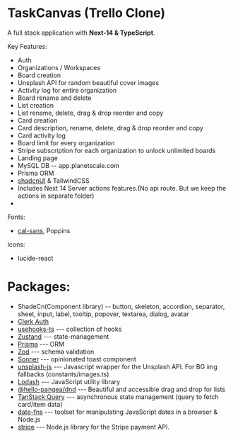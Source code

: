 # TaskCanvas (Trello Clone)

A full stack application with **Next-14 & TypeScript**.

Key Features:
- Auth
- Organizations / Workspaces
- Board creation
- Unsplash API for random beautiful cover images
- Activity log for entire organization
- Board rename and delete
- List creation
- List rename, delete, drag & drop reorder and copy
- Card creation
- Card description, rename, delete, drag & drop reorder and copy
- Card activity log
- Board limit for every organization
- Stripe subscription for each organization to unlock unlimited boards
- Landing page
- MySQL DB -- app.planetscale.com
- Prisma ORM
- [shadcnUI](https://ui.shadcn.com/docs/installation/next) & TailwindCSS
- Includes Next 14 Server actions features.(No api route. But we keep the actions in separate folder)
-

Fonts:
- [cal-sans](https://github.com/calcom/font), Poppins

Icons:
- lucide-react

# Packages:
- ShadeCn(Component library) -- button, skeleton, accordion, separator, sheet, input, label, tooltip, popover, textarea, dialog, avatar
- [Clerk Auth](https://clerk.com/solutions/nextjs-authentication)
- [usehooks-ts](https://usehooks-ts.com/) --- collection of hooks
- [Zustand](https://github.com/pmndrs/zustand) --- state-management
- [Prisma](https://www.prisma.io/docs/getting-started) --- ORM
- [Zod](https://zod.dev/) --- schema validation
- [Sonner](https://emilkowal.ski/ui/building-a-toast-component) --- opinionated toast component
- [unsplash-js](https://www.npmjs.com/package/unsplash-js) --- Javascript wrapper for the Unsplash API. For BG img fallbacks (constants/images.ts)
- [Lodash](https://lodash.com/) --- JavaScript utility library
- [@hello-pangea/dnd](https://www.npmjs.com/package/@hello-pangea/dnd) --- Beautiful and accessible drag and drop for lists
- [TanStack Query](https://tanstack.com/query/v4) --- asynchronous state management (query to fetch card/item data)
- [date-fns](https://github.com/date-fns/date-fns#readme) --- toolset for manipulating JavaScript dates in a browser & Node.js
- [stripe](https://stripe.com/docs/js) ---  Node.js library for the Stripe payment API.

